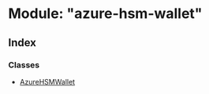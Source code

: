 # Module: "azure-hsm-wallet"

## Index

### Classes

* [AzureHSMWallet](../classes/_azure_hsm_wallet_.azurehsmwallet.md)
